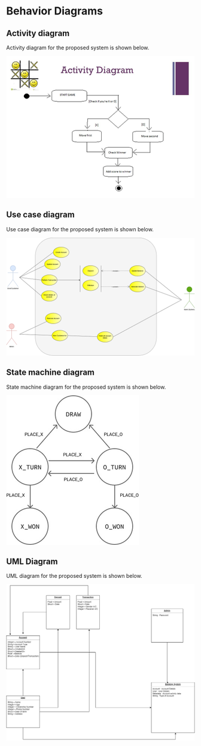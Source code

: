 # Behavior Diagrams

## Activity diagram

Activity diagram for the proposed system is shown below.

![Activity](https://github.com/tharkarnikita/M1_March_2022/blob/main/2_Architecture/Activity_diagram.jpg)

## Use case diagram

Use case diagram for the proposed system is shown below.

![Usecase](https://github.com/AdityaGautam05/LTTS-C-MiniProject/blob/main/images/UseCase.png)

## State machine diagram

State machine diagram for the proposed system is shown below.

![State](https://github.com/tharkarnikita/M1_March_2022/blob/main/2_Architecture/State_machine_diagram.jpeg)

## UML Diagram

UML diagram for the proposed system is shown below.

![UML Diagram](https://github.com/AdityaGautam05/LTTS-C-MiniProject/blob/main/images/C%20Bank%20UML.png)
